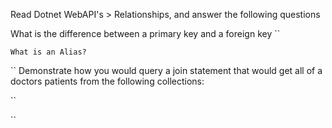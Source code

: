 Read Dotnet WebAPI's > Relationships, and answer the following questions

What is the difference between a primary key and a foreign key
``

``
What is an Alias?
``

``
Demonstrate how you would query a join statement that would get all of a doctors patients from the following collections:

``

``